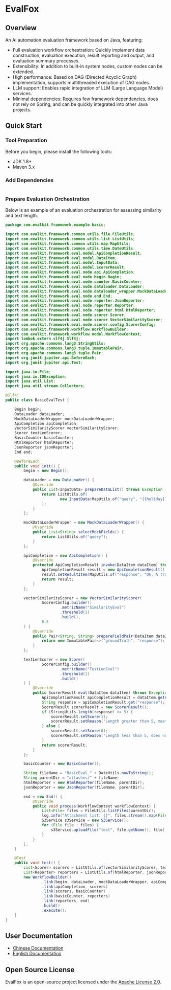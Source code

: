 # EvalFox

## Overview
An AI automation evaluation framework based on Java, featuring:

- Full evaluation workflow orchestration: Quickly implement data construction, evaluation execution, result reporting and output, and evaluation summary processes.
- Extensibility: In addition to built-in system nodes, custom nodes can be extended.
- High performance: Based on DAG (Directed Acyclic Graph) implementation, supports multithreaded execution of DAG nodes.
- LLM support: Enables rapid integration of LLM (Large Language Model) services.
- Minimal dependencies: Requires few framework dependencies, does not rely on Spring, and can be quickly integrated into other Java projects.

## Quick Start

### Tool Preparation

Before you begin, please install the following tools:
- JDK 1.8+
- Maven 3.x

### Add Dependencies

```

```

### Prepare Evaluation Orchestration

Below is an example of an evaluation orchestration for assessing similarity and text length.


```java
package com.evalkit.framework.example.basic;

import com.evalkit.framework.common.utils.file.FileUtils;
import com.evalkit.framework.common.utils.list.ListUtils;
import com.evalkit.framework.common.utils.map.MapUtils;
import com.evalkit.framework.common.utils.time.DateUtils;
import com.evalkit.framework.eval.model.ApiCompletionResult;
import com.evalkit.framework.eval.model.DataItem;
import com.evalkit.framework.eval.model.InputData;
import com.evalkit.framework.eval.model.ScorerResult;
import com.evalkit.framework.eval.node.api.ApiCompletion;
import com.evalkit.framework.eval.node.begin.Begin;
import com.evalkit.framework.eval.node.counter.BasicCounter;
import com.evalkit.framework.eval.node.dataloader.DataLoader;
import com.evalkit.framework.eval.node.dataloader_wrapper.MockDataLoaderWrapper;
import com.evalkit.framework.eval.node.end.End;
import com.evalkit.framework.eval.node.reporter.JsonReporter;
import com.evalkit.framework.eval.node.reporter.Reporter;
import com.evalkit.framework.eval.node.reporter.html.HtmlReporter;
import com.evalkit.framework.eval.node.scorer.Scorer;
import com.evalkit.framework.eval.node.scorer.VectorSimilarityScorer;
import com.evalkit.framework.eval.node.scorer.config.ScorerConfig;
import com.evalkit.framework.workflow.WorkflowBuilder;
import com.evalkit.framework.workflow.model.WorkflowContext;
import lombok.extern.slf4j.Slf4j;
import org.apache.commons.lang3.StringUtils;
import org.apache.commons.lang3.tuple.ImmutablePair;
import org.apache.commons.lang3.tuple.Pair;
import org.junit.jupiter.api.BeforeEach;
import org.junit.jupiter.api.Test;

import java.io.File;
import java.io.IOException;
import java.util.List;
import java.util.stream.Collectors;

@Slf4j
public class BasicEvalTest {

    Begin begin;
    DataLoader dataLoader;
    MockDataLoaderWrapper mockDataLoaderWrapper;
    ApiCompletion apiCompletion;
    VectorSimilarityScorer vectorSimilarityScorer;
    Scorer textLenScorer;
    BasicCounter basicCounter;
    HtmlReporter htmlReporter;
    JsonReporter jsonReporter;
    End end;

    @BeforeEach
    public void init() {
        begin = new Begin();

        dataLoader = new DataLoader() {
            @Override
            public List<InputData> prepareDataList() throws Exception {
                return ListUtils.of(
                        new InputData(MapUtils.of("query", "{{holiday}} go to Shanghai", "groundTruth", "The travel to Shanghai"))
                );
            }
        };

        mockDataLoaderWrapper = new MockDataLoaderWrapper() {
            @Override
            public List<String> selectMockFields() {
                return ListUtils.of("query");
            }
        };

        apiCompletion = new ApiCompletion() {
            @Override
            protected ApiCompletionResult invoke(DataItem dataItem) throws IOException {
                ApiCompletionResult result = new ApiCompletionResult();
                result.setResultItem(MapUtils.of("response", "Ok, A travel to Shanghai to you"));
                return result;
            }
        };

        vectorSimilarityScorer = new VectorSimilarityScorer(
                ScorerConfig.builder()
                        .metricName("SimilarityEval")
                        .threshold(1)
                        .build(),
                0.5
        ) {
            @Override
            public Pair<String, String> prepareFieldPair(DataItem dataItem) {
                return new ImmutablePair<>("groundTruth", "response");
            }
        };

        textLenScorer = new Scorer(
                ScorerConfig.builder()
                        .metricName("TextLenEval")
                        .threshold(1)
                        .build()
        ) {
            @Override
            public ScorerResult eval(DataItem dataItem) throws Exception {
                ApiCompletionResult apiCompletionResult = dataItem.getApiCompletionResult();
                String response = apiCompletionResult.get("response");
                ScorerResult scorerResult = new ScorerResult();
                if (StringUtils.length(response) >= 5) {
                    scorerResult.setScore(1);
                    scorerResult.setReason("Length greater than 5, meets expectations.");
                } else {
                    scorerResult.setScore(0);
                    scorerResult.setReason("Length less than 5, does not meet expectations.");
                }
                return scorerResult;
            }
        };

        basicCounter = new BasicCounter();

        String fileName = "BasicEval_" + DateUtils.nowToString();
        String parentDir = "attaches/" + fileName;
        htmlReporter = new HtmlReporter(fileName, parentDir);
        jsonReporter = new JsonReporter(fileName, parentDir);

        end = new End() {
            @Override
            public void process(WorkflowContext workflowContext) {
                List<File> files = FileUtils.listFiles(parentDir);
                log.info("Attachment list: {}", files.stream().map(File::getAbsolutePath).collect(Collectors.toList()));
                S3Service s3Service = new S3Service();
                for (File file : files) {
                    s3Service.uploadFile("test", file.getName(), file);
                }
            }
        };
    }

    @Test
    public void test() {
        List<Scorer> scorers = ListUtils.of(vectorSimilarityScorer, textLenScorer);
        List<Reporter> reporters = ListUtils.of(htmlReporter, jsonReporter);
        new WorkflowBuilder()
                .link(begin, dataLoader, mockDataLoaderWrapper, apiCompletion)
                .link(apiCompletion, scorers)
                .link(scorers, basicCounter)
                .link(basicCounter, reporters)
                .link(reporters, end)
                .build()
                .execute();
    }
}
```

## User Documentation

- [Chinese Documentation]()
- [English Documentation]()

## Open Source License

EvalFox is an open-source project licensed under the [Apache License 2.0](https://www.apache.org/licenses/LICENSE-2.0).

